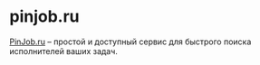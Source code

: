 # pinjob.ru
<a href="PinJob.ru">PinJob.ru</a> – простой и доступный сервис для быстрого поиска исполнителей ваших задач.

